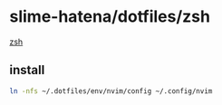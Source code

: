 # slime-hatena/dotfiles/zsh

[zsh](https://github.com/zsh-users/zsh)

## install

```sh { name=nvim-install }
ln -nfs ~/.dotfiles/env/nvim/config ~/.config/nvim
```
